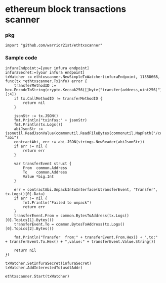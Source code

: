 # ethereum block transactions scanner
### pkg
    import "github.com/warrior21st/ethtxscanner"
### Sample code
	infuraEndpoint:=[your infura endpoint]
	infuraSecret:=[your infura endpoint]
	txWatcher := ethtxscanner.NewSimpleTxWatcher(infuraEndpoint, 11358668, func(tx *ethtxscanner.TxInfo) error {
		transferMethodID := hex.EncodeToString(crypto.Keccak256([]byte("transfer(address,uint256)"))[:4])
		if tx.CallMethodID != transferMethodID {
			return nil
		}

		jsonStr := tx.JSON()
		fmt.Println("txinfos:" + jsonStr)
		fmt.Println(tx.Logs())
		abiJsonStr := jsonutil.ReadJsonValue(commonutil.ReadFileBytes(commonutil.MapPath("/contractabis/ERC20.json")), "abi")
		contractAbi, err := abi.JSON(strings.NewReader(abiJsonStr))
		if err != nil {
			return err
		}

		var transferEvent struct {
			From  common.Address
			To    common.Address
			Value *big.Int
		}

		err = contractAbi.UnpackIntoInterface(&transferEvent, "Transfer", tx.Logs()[0].Data)
		if err != nil {
			fmt.Println("Failed to unpack")
			return err
		}
		transferEvent.From = common.BytesToAddress(tx.Logs()[0].Topics[1].Bytes())
		transferEvent.To = common.BytesToAddress(tx.Logs()[0].Topics[2].Bytes())

		fmt.Println("Transfer  from:" + transferEvent.From.Hex() + ",to:" + transferEvent.To.Hex() + ",value:" + transferEvent.Value.String())

		return nil
	})

	txWatcher.SetInfuraSecret(infuraSecret)
	txWatcher.AddInterestedTo(usdtAddr)

	ethtxscanner.Start(txWatcher)

